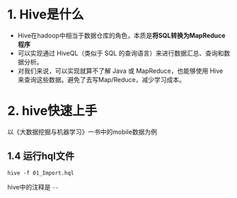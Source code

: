 # 1. Hive是什么
- Hive在hadoop中相当于数据仓库的角色，本质是**将SQL转换为MapReduce程序**
- 可以实现通过 HiveQL（类似于 SQL 的查询语言）来进行数据汇总、查询和数据分析。
- 对我们来说，可以实现就算不了解 Java 或 MapReduce，也能够使用 Hive 来查询这些数据。避免了去写Map/Reduce，减少学习成本。

# 2. hive快速上手
以《大数据挖掘与机器学习》一书中的mobile数据为例

## 1.4 运行hql文件
`hive -f 01_Import.hql`

 hive中的注释是 `--`
